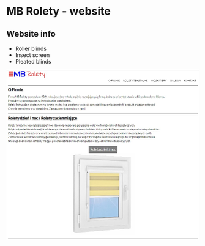 # MB Rolety - website
## Website info

- Roller blinds
- Insect screen
- Pleated blinds

![homepage](images/str.jpg)
